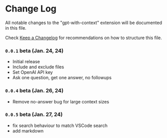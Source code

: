 # Change Log

All notable changes to the "gpt-with-context" extension will be documented in this file.

Check [Keep a Changelog](http://keepachangelog.com/) for recommendations on how to structure this file.

### `0.0.1` beta (Jan. 24, 24)

- Initial release
- Include and exclude files
- Set OpenAI API key
- Ask one question, get one answer, no followups

### `0.0.4` beta (Jan. 26, 24)

- Remove no-answer bug for large context sizes

### `0.0.5` beta (Jan. 27, 24)

- fix search behaviour to match VSCode search
- add markdown
